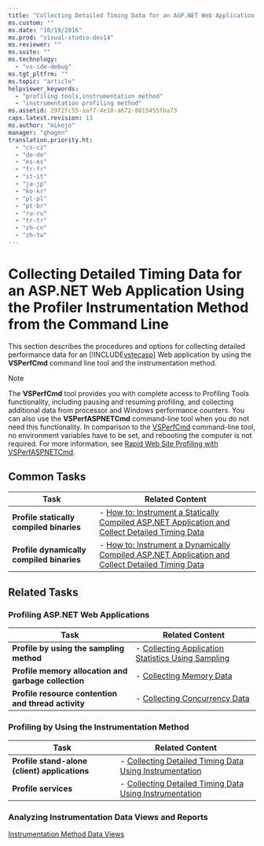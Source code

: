 ```yaml
---
title: "Collecting Detailed Timing Data for an ASP.NET Web Application Using the Profiler Instrumentation Method from the Command Line | Microsoft Docs"
ms.custom: ""
ms.date: "10/19/2016"
ms.prod: "visual-studio-dev14"
ms.reviewer: ""
ms.suite: ""
ms.technology: 
  - "vs-ide-debug"
ms.tgt_pltfrm: ""
ms.topic: "article"
helpviewer_keywords: 
  - "profiling tools,instrumentation method"
  - "instrumentation profiling method"
ms.assetid: 29f2fc55-aaf7-4e18-a672-8815455fba73
caps.latest.revision: 13
ms.author: "mikejo"
manager: "ghogen"
translation.priority.ht: 
  - "cs-cz"
  - "de-de"
  - "es-es"
  - "fr-fr"
  - "it-it"
  - "ja-jp"
  - "ko-kr"
  - "pl-pl"
  - "pt-br"
  - "ru-ru"
  - "tr-tr"
  - "zh-cn"
  - "zh-tw"
---
```

# Collecting Detailed Timing Data for an ASP.NET Web Application Using the Profiler Instrumentation Method from the Command Line
This section describes the procedures and options for collecting detailed performance data for an [!INCLUDE[vstecasp](../code-quality/includes/vstecasp_md.md)] Web application by using the **VSPerfCmd** command line tool and the instrumentation method.  
  
> [!NOTE]
>  The **VSPerfCmd** tool provides you with complete access to Profiling Tools functionality, including pausing and resuming profiling, and collecting additional data from processor and Windows performance counters. You can also use the  **VSPerfASPNETCmd** command-line tool when you do not need this functionality. In comparison to the [VSPerfCmd](../profiling/vsperfcmd.md) command-line tool, no environment variables have to be set, and rebooting the computer is not required. For more information, see [Rapid Web Site Profiling with VSPerfASPNETCmd](../profiling/rapid-web-site-profiling-with-vsperfaspnetcmd.md).  
  
## Common Tasks  
  
|Task|Related Content|  
|----------|---------------------|  
|**Profile statically compiled binaries**|-   [How to: Instrument a Statically Compiled ASP.NET Application and Collect Detailed Timing Data](../profiling/b260ce68-76e6-4c3b-8062-3c00bd5cf7b8.md)|  
|**Profile dynamically compiled binaries**|-   [How to: Instrument a Dynamically Compiled ASP.NET Application and Collect Detailed Timing Data](../profiling/6c140ae2-ecdd-48c7-bd89-3dc1b88e19b0.md)|  
  
## Related Tasks  
  
### Profiling ASP.NET Web Applications  
  
|Task|Related Content|  
|----------|---------------------|  
|**Profile by using the sampling method**|-   [Collecting Application Statistics Using Sampling](../profiling/f8383ab1-eb49-4d3f-8608-d8b4d51a81be.md)|  
|**Profile memory allocation and garbage collection**|-   [Collecting Memory Data](../profiling/57acf2b0-327a-4c0e-8078-ac2f6d99457d.md)|  
|**Profile resource contention and thread activity**|-   [Collecting Concurrency Data](../profiling/0ba431c1-9eaf-4af9-8ce0-669c0835cdc2.md)|  
  
### Profiling by Using the Instrumentation Method  
  
|Task|Related Content|  
|----------|---------------------|  
|**Profile stand-alone (client) applications**|-   [Collecting Detailed Timing Data Using Instrumentation](../profiling/4017d9d1-d609-4f41-8e4e-976abae746b3.md)|  
|**Profile services**|-   [Collecting Detailed Timing Data Using Instrumentation](../profiling/6116e1df-ed3e-4b0d-ac7f-22f7d7ac00ea.md)|  
  
### Analyzing Instrumentation Data Views and Reports  
 [Instrumentation Method Data Views](../profiling/instrumentation-method-data-views.md)